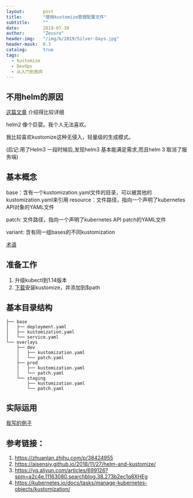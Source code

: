 ```yaml
---
layout:       post
title:        "使用kustomize管理配置文件"
subtitle:     ""
date:         2019-07-30
author:       "Zeusro"
header-img:   "/img/b/2019/Silver-Days.jpg"
header-mask:  0.3
catalog:      true
tags:
  - kustomize
  - DevOps
  - 从入门到放弃
---
```


## 不用helm的原因

[这篇文章](https://medium.com/virtuslab/think-twice-before-using-helm-25fbb18bc822) 介绍得比较详细

helm2 像个巨婴。我个人无法喜欢。

我比较喜欢kustomize这种无侵入，轻量级的生成模式。

(后记:用了Helm3 一段时候后,发现helm3 基本能满足需求,而且helm 3 取消了服务端)

## 基本概念

base：含有一个kustomization.yaml文件的目录，可以被其他的kustomization.yaml来引用
resource：文件路径，指向一个声明了kubernetes API对象的YAML文件

patch: 文件路径，指向一个声明了kubernetes API patch的YAML文件

variant: 含有同一组bases的不同kustomization


[术语](https://github.com/kubernetes-sigs/kustomize/blob/master/docs/glossary.md)

## 准备工作

1. 升级kubectl到1.14版本
1. [下载](https://github.com/kubernetes-sigs/kustomize/releases)安装kustomize，并添加到$path

## 基本目录结构

```
├── base
│   ├── deployment.yaml
│   ├── kustomization.yaml
│   └── service.yaml
└── overlays
    ├── dev
    │   ├── kustomization.yaml
    │   └── patch.yaml
    ├── prod
    │   ├── kustomization.yaml
    │   └── patch.yaml
    └── staging
        ├── kustomization.yaml
        └── patch.yaml
```

## 实际运用

[我写的例子](https://github.com/zeusro/kustomize-example)


## 参考链接：

1. https://zhuanlan.zhihu.com/p/38424955
1. https://aisensiy.github.io/2018/11/27/helm-and-kustomize/
2. https://yq.aliyun.com/articles/699126?spm=a2c4e.11163080.searchblog.38.273b2ec1q8XHEg
3. https://kubernetes.io/docs/tasks/manage-kubernetes-objects/kustomization/